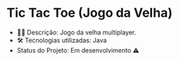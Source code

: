 # Tic Tac Toe (Jogo da Velha)

* 👩‍💻 Descrição: Jogo da velha multiplayer.
* 🛠 Tecnologias utilizadas: Java
* Status do Projeto: Em desenvolvimento :warning:
